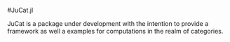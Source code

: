 #JuCat.jl

JuCat is a package under development with the intention to provide a framework as well a examples for computations in the realm of categories. 
